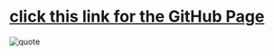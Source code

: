 # [click this link for the GitHub Page](https://wzhub.github.io)
![quote](https://github.com/wzhub/wzhub.github.io/blob/master/img/GitHub.jpg?raw=true)
